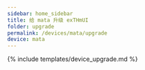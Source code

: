 ```yaml
---
sidebar: home_sidebar
title: 给 mata 升级 exTHmUI
folder: upgrade
permalink: /devices/mata/upgrade
device: mata
---
```

{% include templates/device_upgrade.md %}
